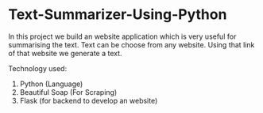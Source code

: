 # Text-Summarizer-Using-Python

In this project we build an website application which is very useful for summarising the text. Text can be choose from any website. Using that link of that website we generate a text.

Technology used: 
1. Python (Language)
2. Beautiful Soap (For Scraping)
3. Flask (for backend to develop an website)
